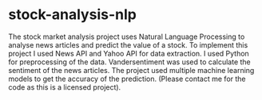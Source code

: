 # stock-analysis-nlp

The stock market analysis project uses Natural Language Processing to analyse news articles and predict the value of a stock. To implement this project I used News API and Yahoo API for data extraction. I used Python for preprocessing of the data. Vandersentiment was used to calculate the sentiment of the news articles. The project used multiple machine learning models to get the accuracy of the prediction. (Please contact me for the code as this is a licensed project).

